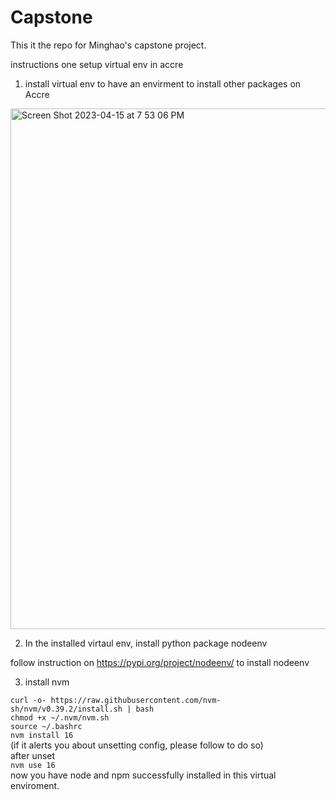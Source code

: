# Capstone

This it the repo for Minghao's capstone project. 



instructions one setup virtual env in accre

1. install virtual env to have an envirment to install other packages on Accre

<img width="833" alt="Screen Shot 2023-04-15 at 7 53 06 PM" src="https://user-images.githubusercontent.com/89414303/232260393-6b7b0b49-d079-4a10-951e-6a4159dd60ae.png">


2. In the installed virtaul env, install python package nodeenv 

follow instruction on https://pypi.org/project/nodeenv/ to install nodeenv 

3. install nvm 

`curl -o- https://raw.githubusercontent.com/nvm-sh/nvm/v0.39.2/install.sh | bash`  
`chmod +x ~/.nvm/nvm.sh`   
`source ~/.bashrc`  
`nvm install 16`  
(if it alerts you about unsetting config, please follow to do so)  
after unset  
`nvm use 16`  
now you have node and npm successfully installed in this virtual enviroment.   

